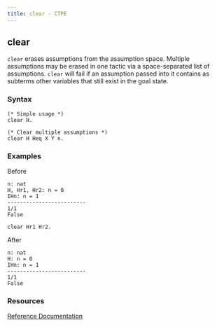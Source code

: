 ```yaml
---
title: clear - CTPE
---
```


## clear

`clear` erases assumptions from the assumption space.
Multiple assumptions may be erased in one tactic via a space-separated list of assumptions.
`clear` will fail if an assumption passed into it contains as subterms other variables that still exist in the goal state.

### Syntax

```coq
(* Simple usage *)
clear H.

(* Clear multiple assumptions *)
clear H Heq X Y n.
```

### Examples

Before
```coq
n: nat
H, Hr1, Hr2: n = 0
IHn: n = 1
-------------------------
1/1
False
```

```coq
clear Hr1 Hr2.
```

After
```coq
n: nat
H: n = 0
IHn: n = 1
-------------------------
1/1
False
```

### Resources

[Reference Documentation](https://coq.inria.fr/doc/master/refman/proof-engine/tactics.html#coq:tacn.tactic)
